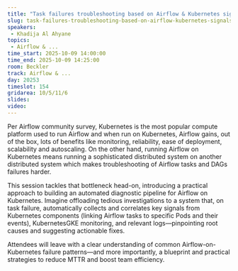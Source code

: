 ```yaml
---
title: "Task failures troubleshooting based on Airflow & Kubernetes signals"
slug: task-failures-troubleshooting-based-on-airflow-kubernetes-signals
speakers:
 - Khadija Al Ahyane
topics:
 - Airflow & ...
time_start: 2025-10-09 14:00:00
time_end: 2025-10-09 14:25:00
room: Beckler
track: Airflow & ...
day: 20253
timeslot: 154
gridarea: 10/5/11/6
slides:
video:
---
```


Per Airflow community survey, Kubernetes is the most popular compute platform used to run Airflow and when run on Kubernetes, Airflow gains, out of the box, lots of benefits like monitoring, reliability, ease of deployment, scalability and autoscaling. On the other hand, running Airflow on Kubernetes means running a sophisticated distributed system on another distributed system which makes troubleshooting of Airflow tasks and DAGs failures harder. 

This session tackles that bottleneck head-on, introducing a practical approach to building an automated diagnostic pipeline for Airflow on Kubernetes. Imagine offloading tedious investigations to a system that, on task failure, automatically collects and correlates key signals from Kubernetes components (linking Airflow tasks to specific Pods and their events), KubernetesGKE monitoring, and relevant logs—pinpointing root causes and suggesting actionable fixes.

Attendees will leave with a clear understanding of common Airflow-on-Kubernetes failure patterns—and more importantly, a blueprint and practical strategies to reduce MTTR and boost team efficiency.
